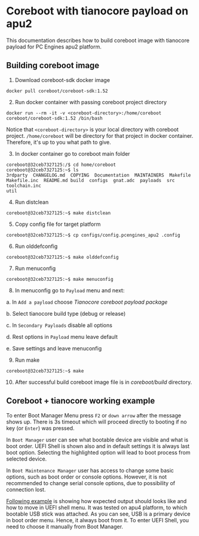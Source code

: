 # Coreboot with tianocore payload on apu2

This documentation describes how to build coreboot image with tianocore payload
for PC Engines apu2 platform.

## Building coreboot image

1. Download coreboot-sdk docker image
```
docker pull coreboot/coreboot-sdk:1.52
```

2. Run docker container with passing coreboot project directory
```
docker run --rm -it -v <coreboot-directory>:/home/coreboot coreboot/coreboot-sdk:1.52 /bin/bash
```

  Notice that `<coreboot-directory>` is your local directory with coreboot
  project. `/home/coreboot` will be directory for that project in docker
  container. Therefore, it's up to you what path to give.  

3. In docker container go to coreboot main folder
```
coreboot@32ceb7327125:/$ cd home/coreboot
coreboot@32ceb7327125:~$ ls
3rdparty  CHANGELOG.md	COPYING  Documentation	MAINTAINERS  Makefile  
Makefile.inc  README.md	build  configs	gnat.adc  payloads  src  toolchain.inc
util
```

4. Run distclean
```
coreboot@32ceb7327125:~$ make distclean
```

5. Copy config file for target platform
```
coreboot@32ceb7327125:~$ cp configs/config.pcengines_apu2 .config
```

6. Run olddefconfig
```
coreboot@32ceb7327125:~$ make olddefconfig
```

7. Run menuconfig
```
coreboot@32ceb7327125:~$ make menuconfig
```

8. In menuconfig go to `Payload` menu and next:

  a. In `Add a payload` choose *Tianocore coreboot payload package*

  b. Select tianocore build type (debug or release)

  c. In `Secondary Payloads` disable all options

  d. Rest options in `Payload` menu leave default

  e. Save settings and leave menuconfig

9. Run make
```
coreboot@32ceb7327125:~$ make
```

10. After successful build coreboot image file is in *coreboot/build* directory.

## Coreboot + tianocore working example

To enter Boot Manager Menu press `F2` or `down arrow` after the message shows
up. There is 3s timeout which will proceed directly to booting if no key (or
`Enter`) was pressed.

In `Boot Manager` user can see what bootable device are visible and what is boot
order. UEFI Shell is shown also and in default settings it is always last boot
option. Selecting the highlighted option will lead to boot process from selected
device.

In `Boot Maintenance Manager` user has access to change some basic options, such
as boot order or console options. However, it is not recommended to change
serial console options, due to possibility of connection lost.

[Following example](https://asciinema.org/a/254543) is showing how expected
output should looks like and how to move in UEFI shell menu. It was tested on
apu4 platform, to which bootable USB stick was attached. As you can see, USB is
a primary device in boot order menu. Hence, it always boot from it. To enter
UEFI Shell, you need to choose it manually from Boot Manager.
